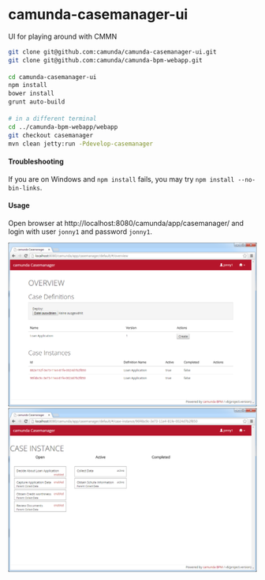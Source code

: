 camunda-casemanager-ui
======================

UI for playing around with CMMN


```bash
git clone git@github.com:camunda/camunda-casemanager-ui.git
git clone git@github.com:camunda/camunda-bpm-webapp.git

cd camunda-casemanager-ui
npm install
bower install
grunt auto-build

# in a different terminal
cd ../camunda-bpm-webapp/webapp
git checkout casemanager
mvn clean jetty:run -Pdevelop-casemanager
```

#### Troubleshooting

If you are on Windows and `npm install` fails, you may try `npm install --no-bin-links`.

#### Usage

Open browser at http://localhost:8080/camunda/app/casemanager/ and login with user `jonny1` and password `jonny1`.

![Casemanager - Overview][1]
![Casemanager - Case Instance Details][2]

[1]: casemanager-overview.png
[2]: casemanager-caseinstance.png
